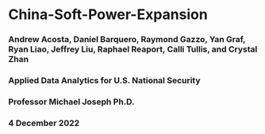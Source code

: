 # China-Soft-Power-Expansion

### Andrew Acosta, Daniel Barquero, Raymond Gazzo, Yan Graf, Ryan Liao, Jeffrey Liu, Raphael Reaport, Calli Tullis, and Crystal Zhan 
### Applied Data Analytics for U.S. National Security 
### Professor Michael Joseph Ph.D. 
### 4 December 2022 